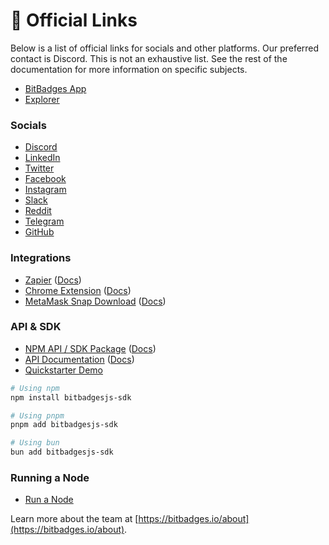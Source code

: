 # 🔗 Official Links

Below is a list of official links for socials and other platforms. Our preferred contact is Discord. This is not an exhaustive list. See the rest of the documentation for more information on specific subjects.

* [BitBadges App](https://bitbadges.io)
* [Explorer](https://explorer.bitbadges.io)

### Socials

* [Discord](https://discord.com/invite/TJMaEd9bar)
* [LinkedIn](https://linkedin.com/company/bitbadges)
* [Twitter](https://twitter.com/bitbadges\_io)
* [Facebook](https://facebook.com/profile.php?id=100092259215026)
* [Instagram](https://instagram.com/bitbadges\_official/)
* [Slack](https://bitbadges.slack.com/join/shared\_invite/zt-1tws89arl-TMSK\_4bdTLOLdyp177811Q#/shared-invite/email)
* [Reddit](https://www.reddit.com/r/BitBadges/)
* [Telegram](https://t.me/BitBadges)
* [GitHub](https://github.com/bitbadges)

### Integrations

* [Zapier](https://zapier.com/apps/bitbadges/integrations) ([Docs](how-it-works/distribution.md))
* [Chrome Extension](https://chromewebstore.google.com/detail/bitbadges-chrome-extensio/ocdlkggomnifibfadgaakkilojelgacj?authuser=0\&hl=en) ([Docs](ecosystem/chrome-extension.md))
* [MetaMask Snap Download](https://snaps.metamask.io/snap/npm/bitbadges-snap/) ([Docs](ecosystem/metamask-snap.md))

### API & SDK

* [NPM API / SDK Package](https://www.npmjs.com/package/bitbadgesjs-sdk) ([Docs](../for-developers/bitbadges-sdk/))
* [API Documentation](https://bitbadges.stoplight.io/docs/bitbadges) ([Docs](../for-developers/bitbadges-api/))
* [Quickstarter Demo](https://bitbadges.io/quickstart)

```bash
# Using npm
npm install bitbadgesjs-sdk

# Using pnpm
pnpm add bitbadgesjs-sdk

# Using bun
bun add bitbadgesjs-sdk
```

### Running a Node

* [Run a Node](https://docs.bitbadges.io/for-developers/bitbadges-blockchain/run-a-node)

Learn more about the team at [https://bitbadges.io/about](https://bitbadges.io/about).
